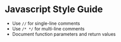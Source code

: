 # Javascript Style Guide

- Use `//` for single-line comments
- Use `/* */` for multi-line comments
- Document function parameters and return values
